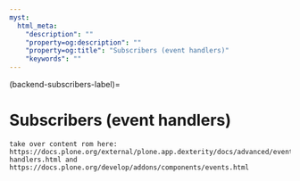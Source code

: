 ```yaml
---
myst:
  html_meta:
    "description": ""
    "property=og:description": ""
    "property=og:title": "Subscribers (event handlers)"
    "keywords": ""
---
```


(backend-subscribers-label)=

# Subscribers (event handlers)



```{todo}
take over content rom here: https://docs.plone.org/external/plone.app.dexterity/docs/advanced/event-handlers.html and https://docs.plone.org/develop/addons/components/events.html
```


